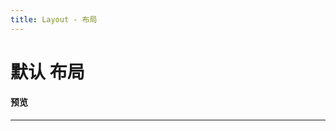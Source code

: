 ```yaml
---
title: Layout - 布局
---
```

# 默认    布局
#### 预览
<hr><br>
<ClientOnly>
  <layout-demo></layout-demo>
</ClientOnly>